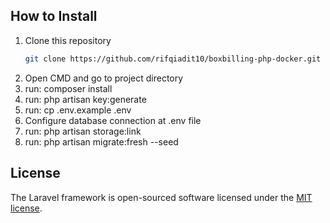 ## How to Install

1. Clone this repository 
    ```sh
    git clone https://github.com/rifqiadit10/boxbilling-php-docker.git
    ```
2. Open CMD and go to project directory
3. run: composer install
4. run: php artisan key:generate
5. run: cp .env.example .env
6. Configure database connection at .env file
7. run: php artisan storage:link
8. run: php artisan migrate:fresh --seed

## License

The Laravel framework is open-sourced software licensed under the [MIT license](https://opensource.org/licenses/MIT).
